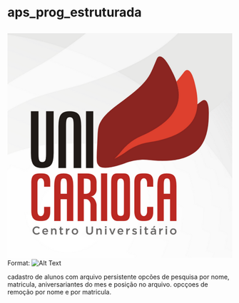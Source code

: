 # aps_prog_estruturada
##

![UniCarioca Logo](img/photo.png)
Format: ![Alt Text](url)


cadastro de alunos com arquivo persistente
opcões de pesquisa por nome, matricula, aniversariantes do mes e posição no arquivo.
opcçoes de remoção por nome e por matricula.
